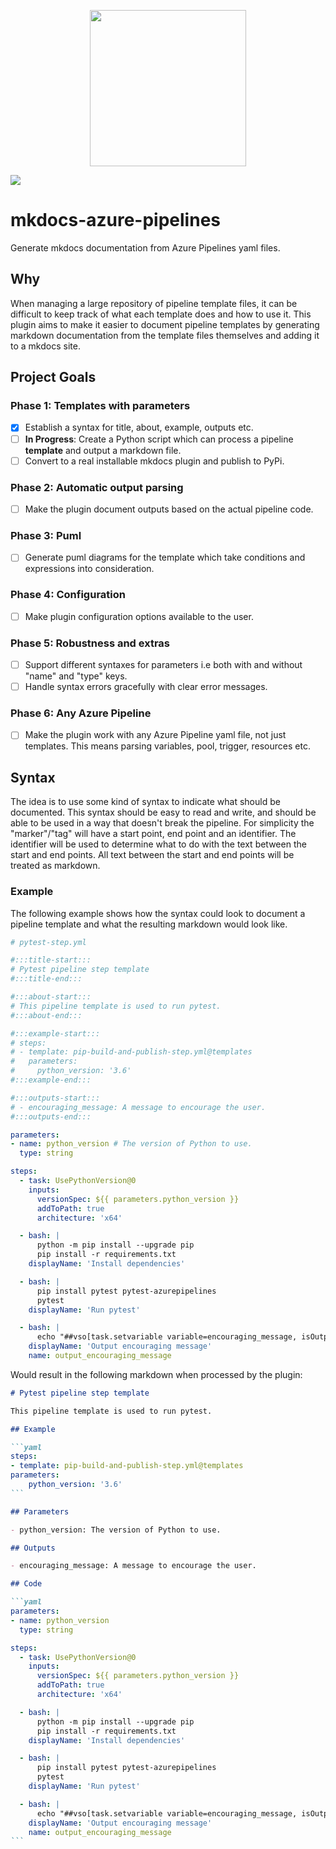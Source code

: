 <p align="center">
  <img src="https://github.com/Wesztman/mkdocs-azure-pipelines/assets/54413402/5d0e50ea-843a-4e63-8660-785371fd63d0" width="250">
</p>

![](https://img.shields.io/badge/Under%20Development%20-fc2803)

# mkdocs-azure-pipelines
Generate mkdocs documentation from Azure Pipelines yaml files.

## Why

When managing a large repository of pipeline template files, it can be difficult to keep track of what each template does and how to use it. This plugin aims to make it easier to document pipeline templates by generating markdown documentation from the template files themselves and adding it to a mkdocs site.

## Project Goals

### Phase 1: Templates with parameters
- [x] Establish a syntax for title, about, example, outputs etc.
- [ ] **In Progress**: Create a Python script which can process a pipeline **template** and output a markdown file.
- [ ] Convert to a real installable mkdocs plugin and publish to PyPi.

### Phase 2: Automatic output parsing

- [ ] Make the plugin document outputs based on the actual pipeline code.

### Phase 3: Puml

- [ ] Generate puml diagrams for the template which take conditions and expressions into consideration.

### Phase 4: Configuration

- [ ] Make plugin configuration options available to the user.

### Phase 5: Robustness and extras

- [ ] Support different syntaxes for parameters i.e both with and without "name" and "type" keys.
- [ ] Handle syntax errors gracefully with clear error messages.

### Phase 6: Any Azure Pipeline

- [ ] Make the plugin work with any Azure Pipeline yaml file, not just templates. This means parsing variables, pool, trigger, resources etc.

## Syntax

The idea is to use some kind of syntax to indicate what should be documented. This syntax should be easy to read and write, and should be able to be used in a way that doesn't break the pipeline. For simplicity the "marker"/"tag" will have a start point, end point and an identifier. The identifier will be used to determine what to do with the text between the start and end points. All text between the start and end points will be treated as markdown.

### Example

The following example shows how the syntax could look to document a pipeline template and what the resulting markdown would look like.

```yaml
# pytest-step.yml

#:::title-start:::
# Pytest pipeline step template
#:::title-end:::

#:::about-start:::
# This pipeline template is used to run pytest.
#:::about-end:::

#:::example-start:::
# steps:
# - template: pip-build-and-publish-step.yml@templates
#   parameters:
#     python_version: '3.6'
#:::example-end:::

#:::outputs-start:::
# - encouraging_message: A message to encourage the user.
#:::outputs-end:::

parameters:
- name: python_version # The version of Python to use.
  type: string

steps:
  - task: UsePythonVersion@0
    inputs:
      versionSpec: ${{ parameters.python_version }}
      addToPath: true
      architecture: 'x64'

  - bash: |
      python -m pip install --upgrade pip
      pip install -r requirements.txt
    displayName: 'Install dependencies'

  - bash: |
      pip install pytest pytest-azurepipelines
      pytest
    displayName: 'Run pytest'

  - bash: |
      echo "##vso[task.setvariable variable=encouraging_message, isOutput=true]You look great today!"
    displayName: 'Output encouraging message'
    name: output_encouraging_message
```

Would result in the following markdown when processed by the plugin:

``````markdown
# Pytest pipeline step template

This pipeline template is used to run pytest.

## Example

```yaml
steps:
- template: pip-build-and-publish-step.yml@templates
parameters:
    python_version: '3.6'
```

## Parameters

- python_version: The version of Python to use.

## Outputs

- encouraging_message: A message to encourage the user.

## Code

```yaml
parameters:
- name: python_version
  type: string

steps:
  - task: UsePythonVersion@0
    inputs:
      versionSpec: ${{ parameters.python_version }}
      addToPath: true
      architecture: 'x64'

  - bash: |
      python -m pip install --upgrade pip
      pip install -r requirements.txt
    displayName: 'Install dependencies'

  - bash: |
      pip install pytest pytest-azurepipelines
      pytest
    displayName: 'Run pytest'

  - bash: |
      echo "##vso[task.setvariable variable=encouraging_message, isOutput=true]You look great today!"
    displayName: 'Output encouraging message'
    name: output_encouraging_message
```
``````

